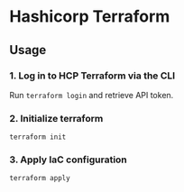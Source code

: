 # Hashicorp Terraform

## Usage

### 1. Log in to HCP Terraform via the CLI

Run `terraform login` and retrieve API token.

### 2. Initialize terraform

`terraform init`

### 3. Apply IaC configuration

`terraform apply`
